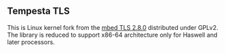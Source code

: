 ## Tempesta TLS

This is Linux kernel fork from the
[mbed TLS 2.8.0](https://tls.mbed.org/download/start/mbedtls-2.8.0-gpl.tgz)
distributed under GPLv2. The library is reduced to support x86-64 architecture
only for Haswell and later processors.
